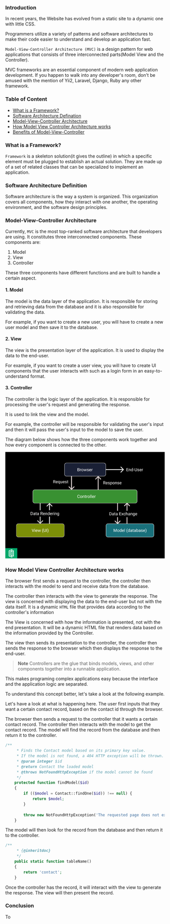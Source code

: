 ### Introduction
In recent years, the Website has evolved from a static site to a dynamic one with little CSS.

Programmers utilize a variety of patterns and software architectures to make their code easier to understand and develop an application fast.

`Model-View-Controller Architecture (MVC)` is a design pattern for web applications that consists of three interconnected parts(Model View and the Controller).  

MVC frameworks are an essential component of modern web application development. If you happen to walk into any developer's room, don't be amused with the mention of Yii2, Laravel, Django, Ruby any other framework.

### Table of Content
- [What is a Framework?](#what-is-a-framework)
- [Software Architecture Defination](#software-architecture-defination)
- [Model-View-Controller Architecture](#model-view-controller-architecture)
- [How Model View Controller Architecture works](#how-model-view-controller-architecture-works)
- [Benefits of Model-View-Controller ](#benefits-of-model-view-controller )

### What is a Framework?
`Framework` is a skeleton solution(it gives the outline) in which a specific element must be plugged to establish an actual solution. They are made up of a set of related classes that can be specialized to implement an application.

### Software Architecture Definition
Software architecture is the way a system is organized.
This organization covers all components, how they interact with one another, the operating environment, and the software design principles. 

### Model-View-Controller Architecture
Currently, `MVC` is the most top-ranked software architecture that developers are using. It constitutes three interconnected components. These components are: 

1. Model
2. View
3. Controller

These three components have different functions and are built to handle a certain aspect.

#### 1. Model
The model is the data layer of the application. It is responsible for storing and retrieving data from the database and it is also responsible for validating the data.

For example, if you want to create a new user, you will have to create a new user model and then save it to the database.
#### 2. View
The view is the presentation layer of the application. It is used to display the data to the end-user.

For example, if you want to create a user view, you will have to create UI components that the user interacts with such as a login form in an easy-to-understand format.
#### 3. Controller
The controller is the logic layer of the application. It is responsible for processing the user's request and generating the response.

It is used to link the view and the model.

For example, the controller will be responsible for validating the user's input and then it will pass the user's input to the model to save the user.

The diagram below shows how the three components work together and how every component is connected to the other.

![Model-View-Controller Architecture](/visual.png)
### How Model View Controller Architecture works
The browser first sends a request to the controller, the controller then interacts with the model to send and receive data from the database. 

The controller then interacts with the view to generate the response. The view is concerned with displaying the data to the end-user but not with the data itself. It is a dynamic `HTML` file that provides data according to the controller's information

The View is concerned with how the information is presented, not with the end presentation. It will be a dynamic HTML file that renders data based on the information provided by the Controller.

The view then sends its presentation to the controller, the controller then sends the response to the browser which then displays the response to the end-user.


> **Note** Controllers are the glue that binds models, views, and other components together into a runnable application.

This makes programing complex applications easy because the interface and the application logic are separated. 

To understand this concept better, let's take a look at the following example.
<!-- ![MVC Architecture](/engineering-education/How the Model View Controller Architecture Works/visual.png)   -->
Let's have a look at what is happening here. The user first inputs that they want a certain contact record, based on the contact id through the browser.

The browser then sends a request to the controller that it wants a certain contact record. The controller then interacts with the model to get the contact record. The model will find the record from the database and then return it to the controller.

```php
/**
     * Finds the Contact model based on its primary key value.
     * If the model is not found, a 404 HTTP exception will be thrown.
     * @param integer $id
     * @return Contact the loaded model
     * @throws NotFoundHttpException if the model cannot be found
     */
    protected function findModel($id)
    {
        if (($model = Contact::findOne($id)) !== null) {
            return $model;
        }

        throw new NotFoundHttpException('The requested page does not exist.');
    } 
```

The model will then look for the record from the database and then return it to the controller.

```php
/**
     * {@inheritdoc}
     */
    public static function tableName()
    {
        return 'contact';
    }  
```

Once the controller has the record, it will interact with the view to generate the response. The view will then present the record.
### Conclusion
To 


 

<!-- 
    /**
     * Displays a single Contact model.
     * @param integer $id
     * @return mixed
     * @throws NotFoundHttpException if the model cannot be found
     */
    public function actionView($id)
    {
        return $this->render('view', [
            'model' => $this->findModel($id),
        ]);
    } --> 

<!-- 
    <div class="contact-form">

    <?php $form = ActiveForm::begin(); ?>

  <?= $form->field($model, 'contact_id')->textInput() ?> 

    <?= $form->field($model, 'name')->textInput(['maxlength' => true]) ?>

    <?= $form->field($model, 'email')->textInput(['maxlength' => true]) ?>

    <?= $form->field($model, 'subject')->textInput(['maxlength' => true]) ?>

    <?= $form->field($model, 'body')->textInput(['maxlength' => true]) ?>


    <div class="form-group">
        <?= Html::submitButton('app'Save', ['class' => 'btn btn-success']) ?>
    </div>

    <?php ActiveForm::end(); ?>

</div> -->